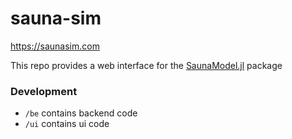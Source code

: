 # sauna-sim

https://saunasim.com

This repo provides a web interface for the [SaunaModel.jl](https://github.com/bhalonen/SaunaModel.jl/) package

### Development
- `/be` contains backend code
- `/ui` contains ui code
